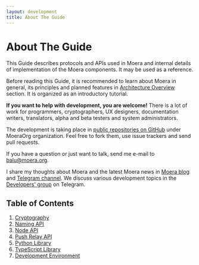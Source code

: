 ```yaml
---
layout: development
title: About The Guide
---
```


# About The Guide

This Guide describes protocols and APIs used in Moera and internal
details of implementation of the Moera components. It may be used as
a reference.
 
Before reading this Guide, it is recommended to learn about Moera in
general, its principles and planned features in [Architecture Overview][1] section.
It is organized as an introductory tutorial.

**If you want to help with development, you are welcome!** There is a
lot of work for programmers, cryptographers, UX designers, documentation
writers, translators, alpha and beta testers and system administrators.

The development is taking place in [public repositories on GitHub][2]
under MoeraOrg organization. Feel free to fork them, use issue trackers
and send pull requests.

If you have a question or just want to talk, send me e-mail to 
[balu@moera.org](mailto:balu@moera.org).

I share my thoughts about Moera and the latest Moera news in [Moera blog][4] and
[Telegram channel][3]. We discuss various development topics in the
[Developers' group][5] on Telegram.

## Table of Contents

1. [Cryptography](cryptography/)
2. [Naming API](naming-api.html)
3. [Node API](node-api/)
4. [Push Relay API](push-relay-api.html)
5. [Python Library](python-moeralib/)
6. [TypeScript Library](typescript-moeralib/)
7. [Development Environment](development-environment.html)

[1]: /overview/index.html
[2]: https://github.com/MoeraOrg/
[3]: https://t.me/moeranews
[4]: https://blog.moera.org/
[5]: https://t.me/moeradevelopment
